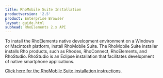 ```yaml
---
title: RhoMobile Suite Installation
productversion: '2.5'
product: Enterprise Browser
layout: guide.html
subhead: RhoElements 2.x API
---
```


To install the RhoElements native development environment on a Windows or Macintosh platform, install RhoMobile Suite. The RhoMobile Suite installer installs Rho products, such as Rhodes, RhoConnect, RhoElements, and RhoStudio. RhoStudio is an Eclipse installation that facilitates development of native smartphone applications.

[Click here for the RhoMobile Suite installation instructions](/rhoelements/rhoelements-install.md/rhomobile-install). 


